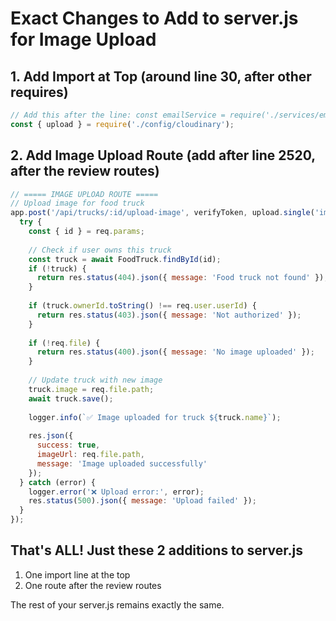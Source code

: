 # Exact Changes to Add to server.js for Image Upload

## 1. Add Import at Top (around line 30, after other requires)

```javascript
// Add this after the line: const emailService = require('./services/emailService');
const { upload } = require('./config/cloudinary');
```

## 2. Add Image Upload Route (add after line 2520, after the review routes)

```javascript
// ===== IMAGE UPLOAD ROUTE =====
// Upload image for food truck
app.post('/api/trucks/:id/upload-image', verifyToken, upload.single('image'), async (req, res) => {
  try {
    const { id } = req.params;
    
    // Check if user owns this truck
    const truck = await FoodTruck.findById(id);
    if (!truck) {
      return res.status(404).json({ message: 'Food truck not found' });
    }
    
    if (truck.ownerId.toString() !== req.user.userId) {
      return res.status(403).json({ message: 'Not authorized' });
    }
    
    if (!req.file) {
      return res.status(400).json({ message: 'No image uploaded' });
    }
    
    // Update truck with new image
    truck.image = req.file.path;
    await truck.save();
    
    logger.info(`✅ Image uploaded for truck ${truck.name}`);
    
    res.json({
      success: true,
      imageUrl: req.file.path,
      message: 'Image uploaded successfully'
    });
  } catch (error) {
    logger.error('❌ Upload error:', error);
    res.status(500).json({ message: 'Upload failed' });
  }
});
```

## That's ALL! Just these 2 additions to server.js

1. One import line at the top
2. One route after the review routes

The rest of your server.js remains exactly the same.